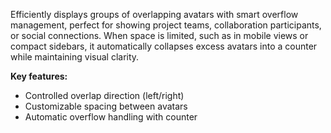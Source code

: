 Efficiently displays groups of overlapping avatars with smart overflow management, perfect for showing project teams, collaboration participants, or social connections. When space is limited, such as in mobile views or compact sidebars, it automatically collapses excess avatars into a counter while maintaining visual clarity.

**Key features:**
- Controlled overlap direction (left/right)
- Customizable spacing between avatars
- Automatic overflow handling with counter